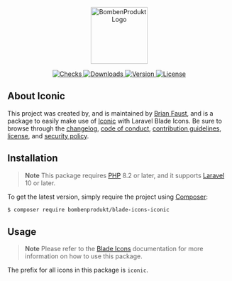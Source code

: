 <p align="center">
    <a href="https://bombenprodukt.com" target="_blank">
        <img src="https://raw.githubusercontent.com/faustbrian/assets/main/logo-text.svg" width="128" alt="BombenProdukt Logo" />
    </a>
</p>

<p align="center">
    <a href="https://github.com/faustbrian/blade-icons-iconic/actions">
        <img src="https://badge.sh/github/check-runs/BombenProdukt/blade-icons-iconic" alt="Checks" />
    </a>
    <a href="https://packagist.org/packages/bombenprodukt/blade-icons-iconic">
        <img src="https://badge.sh/packagist/downloads/BombenProdukt/blade-icons-iconic" alt="Downloads" />
    </a>
    <a href="https://packagist.org/packages/bombenprodukt/blade-icons-iconic">
        <img src="https://badge.sh/packagist/version/BombenProdukt/blade-icons-iconic" alt="Version" />
    </a>
    <a href="https://packagist.org/packages/bombenprodukt/blade-icons-iconic">
        <img src="https://badge.sh/packagist/license/BombenProdukt/blade-icons-iconic" alt="License" />
    </a>
</p>

## About Iconic

This project was created by, and is maintained by [Brian Faust](https://github.com/faustbrian), and is a package to easily make use of [Iconic](https://iconic.app/) with Laravel Blade Icons. Be sure to browse through the [changelog](CHANGELOG.md), [code of conduct](.github/CODE_OF_CONDUCT.md), [contribution guidelines](.github/CONTRIBUTING.md), [license](LICENSE), and [security policy](.github/SECURITY.md).

## Installation

> **Note**
> This package requires [PHP](https://www.php.net/) 8.2 or later, and it supports [Laravel](https://laravel.com/) 10 or later.

To get the latest version, simply require the project using [Composer](https://getcomposer.org/):

```bash
$ composer require bombenprodukt/blade-icons-iconic
```

## Usage

> **Note**
> Please refer to the [Blade Icons](https://github.com/faustbrian/blade-icons) documentation for more information on how to use this package.

The prefix for all icons in this package is `iconic`.
